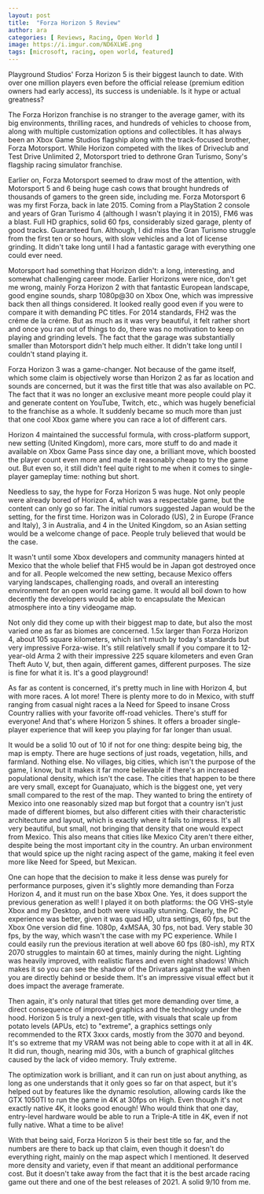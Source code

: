 ```yaml
---
layout: post
title:  "Forza Horizon 5 Review"
author: ara
categories: [ Reviews, Racing, Open World ]
image: https://i.imgur.com/ND6XLWE.png
tags: [microsoft, racing, open world, featured]
---
```

Playground Studios' Forza Horizon 5 is their biggest launch to date. With over one million players even before the official release (premium edition owners had early access), its success is undeniable. Is it hype or actual greatness? 

The Forza Horizon franchise is no stranger to the average gamer, with its big environments, thrilling races, and hundreds of vehicles to choose from, along with multiple customization options and collectibles. It has always been an Xbox Game Studios flagship along with the track-focused brother, Forza Motorsport. While Horizon competed with the likes of Driveclub and Test Drive Unlimited 2, Motorsport tried to dethrone Gran Turismo, Sony's flagship racing simulator franchise.

Earlier on, Forza Motorsport seemed to draw most of the attention, with Motorsport 5 and 6 being huge cash cows that brought hundreds of thousands of gamers to the green side, including me. Forza Motorsport 6 was my first Forza, back in late 2015. Coming from a PlayStation 2 console and years of Gran Turismo 4 (although I wasn't playing it in 2015), FM6 was a blast. Full HD graphics, solid 60 fps, considerably sized garage, plenty of good tracks. Guaranteed fun. Although, I did miss the Gran Turismo struggle from the first ten or so hours, with slow vehicles and a lot of license grinding. It didn't take long until I had a fantastic garage with everything one could ever need.

Motorsport had something that Horizon didn't: a long, interesting, and somewhat challenging career mode. Earlier Horizons were nice, don't get me wrong, mainly Forza Horizon 2 with that fantastic European landscape, good engine sounds, sharp 1080p@30 on Xbox One, which was impressive back then all things considered. It looked really good even if you were to compare it with demanding PC titles. For 2014 standards, FH2 was the créme de la créme. But as much as it was very beautiful, it felt rather short and once you ran out of things to do, there was no motivation to keep on playing and grinding levels. The fact that the garage was substantially smaller than Motorsport didn't help much either. It didn't take long until I couldn't stand playing it. 

Forza Horizon 3 was a game-changer. Not because of the game itself, which some claim is objectively worse than Horizon 2 as far as location and sounds are concerned, but it was the first title that was also available on PC. The fact that it was no longer an exclusive meant more people could play it and generate content on YouTube, Twitch, etc., which was hugely beneficial to the franchise as a whole. It suddenly became so much more than just that one cool Xbox game where you can race a lot of different cars.

Horizon 4 maintained the successful formula, with cross-platform support, new setting (United Kingdom), more cars, more stuff to do and made it available on Xbox Game Pass since day one, a brilliant move, which boosted the player count even more and made it reasonably cheap to try the game out. But even so, it still didn't feel quite right to me when it comes to single-player gameplay time: nothing but short.

Needless to say, the hype for Forza Horizon 5 was huge. Not only people were already bored of Horizon 4, which was a respectable game, but the content can only go so far. The initial rumors suggested Japan would be the setting, for the first time. Horizon was in Colorado (US), 2 in Europe (France and Italy), 3 in Australia, and 4 in the United Kingdom, so an Asian setting would be a welcome change of pace. People truly believed that would be the case.

It wasn't until some Xbox developers and community managers hinted at Mexico that the whole belief that FH5 would be in Japan got destroyed once and for all. People welcomed the new setting, because Mexico offers varying landscapes, challenging roads, and overall an interesting environment for an open world racing game. It would all boil down to how decently the developers would be able to encapsulate the Mexican atmosphere into a tiny videogame map. 

Not only did they come up with their biggest map to date, but also the most varied one as far as biomes are concerned. 1.5x larger than Forza Horizon 4, about 105 square kilometers, which isn't much by today's standards but very impressive Forza-wise. It's still relatively small if you compare it to 12-year-old Arma 2 with their impressive 225 square kilometers and even Gran Theft Auto V, but, then again, different games, different purposes. The size is fine for what it is. It's a good playground! 

As far as content is concerned, it's pretty much in line with Horizon 4, but with more races. A lot more! There is plenty more to do in Mexico, with stuff ranging from casual night races a la Need for Speed to insane Cross Country rallies with your favorite off-road vehicles. There's stuff for everyone! And that's where Horizon 5 shines. It offers a broader single-player experience that will keep you playing for far longer than usual.

It would be a solid 10 out of 10 if not for one thing: despite being big, the map is empty. There are huge sections of just roads, vegetation, hills, and farmland. Nothing else. No villages, big cities, which isn't the purpose of the game, I know, but it makes it far more believable if there's an increased populational density, which isn't the case. The cities that happen to be there are very small, except for Guanajuato, which is the biggest one, yet very small compared to the rest of the map. They wanted to bring the entirety of Mexico into one reasonably sized map but forgot that a country isn't just made of different biomes, but also different cities with their characteristic architecture and layout, which is exactly where it fails to impress. It's all very beautiful, but small, not bringing that density that one would expect from Mexico. This also means that cities like Mexico City aren't there either, despite being the most important city in the country. An urban environment that would spice up the night racing aspect of the game, making it feel even more like Need for Speed, but Mexican.

One can hope that the decision to make it less dense was purely for performance purposes, given it's slightly more demanding than Forza Horizon 4, and it must run on the base Xbox One. Yes, it does support the previous generation as well! I played it on both platforms: the OG VHS-style Xbox and my Desktop, and both were visually stunning. Clearly, the PC experience was better, given it was quad HD, ultra settings, 60 fps, but the Xbox One version did fine. 1080p, 4xMSAA, 30 fps, not bad. Very stable 30 fps, by the way, which wasn't the case with my PC experience. While I could easily run the previous iteration at well above 60 fps (80-ish), my RTX 2070 struggles to maintain 60 at times, mainly during the night. Lighting was heavily improved, with realistic flares and even night shadows! Which makes it so you can see the shadow of the Drivatars against the wall when you are directly behind or beside them. It's an impressive visual effect but it does impact the average framerate.

Then again, it's only natural that titles get more demanding over time, a direct consequence of improved graphics and the technology under the hood. Horizon 5 is truly a next-gen title, with visuals that scale up from potato levels (APUs, etc) to "extreme", a graphics settings only recommended to the RTX 3xxx cards, mostly from the 3070 and beyond. It's so extreme that my VRAM was not being able to cope with it at all in 4K. It did run, though, nearing mid 30s, with a bunch of graphical glitches caused by the lack of video memory. Truly extreme.

The optimization work is brilliant, and it can run on just about anything, as long as one understands that it only goes so far on that aspect, but it's helped out by features like the dynamic resolution, allowing cards like the GTX 1050TI to run the game in 4K at 30fps on High. Even though it's not exactly native 4K, it looks good enough! Who would think that one day, entry-level hardware would be able to run a Triple-A title in 4K, even if not fully native. What a time to be alive!

With that being said, Forza Horizon 5 is their best title so far, and the numbers are there to back up that claim, even though it doesn't do everything right, mainly on the map aspect which I mentioned. It deserved more density and variety, even if that meant an additional performance cost. But it doesn't take away from the fact that it is the best arcade racing game out there and one of the best releases of 2021. A solid 9/10 from me.
















